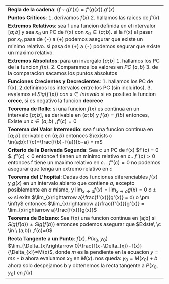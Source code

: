 ||
|---|
|**Regla de la cadena**:  $(f\circ g)'(x) = f'(g(x)).g'(x)$|
|**Puntos Criticos**: 1. derivamos $f(x)$ 2. hallamos las raices de $f'(x)$|
|**Extremos Relativos**: sea f una funcion definida en el intervalor $[a;b]$ y sea $x_{0}$ un PC de f(x) con $x_{0} \in (a;b)$. si la f(x) al pasar por $x_{0}$ pasa de (-) a (+) podemos asegurar que existe un minimo relativo. si pasa de (+) a (-) podemos segurar que existe un maximo relativo.|
|**Extremos Absolutos**: para un invergalo $[a;b]$ 1. hallamos los PC de la funcion $f(x)$. 2. Comparamos los valores en $PC \ \{ a,b \}$ 3. de la comparacion sacamos los puntos absolutos
|**Funciones Crecientes y Decrecientes**: 1. hallamos los PC de f(x). 2.definimos los intervalos entre los PC (sin incluirlos). 3. evalamos el  $Sig(f'(x))\  con \ x \in Intevalo$ si es positivo la funcion **crece**, si es negativo la funcion **decrece**|
|**Teorema de Rolle**: si una funcion $f(x)$ es continua en un intervalo $[a;b]$, es derivable en $(a;b)$ y $f(a) = f(b)$ entonces, Existe un $c \in (a;b)\ ,f'(c)=0$
|**Teorema del Valor Intermedio**: sea f una funcion continua en $[a;b]$ derivable en $(a;b)$ entonces $\exists c \in(a;b):f'(c)=\frac{f(b)-f(a)}{b-a} = m$|
|**Criterio de la Derivada Segunda**: Sea c un PC de f(x) $f'(c) = 0 $. $f''(c) < 0$ entonce f tienen un minimo relativo en $c$.. $f''(c) > 0$ entonces f tiene un maximo relativo en $c$. . $f''(c) = 0$ no podemos asegurar que tenga un extremo relativo en $c$|
|**Teorema del L'hopital**: Dadas dos funciones diferenciables $f(x)$ y $g(x)$ en un intervalo abierto que contiene $a$, excepto posiblemente en $a$ mismo, y $\lim_{x \rightarrow a } f(x)=\lim_{x \rightarrow a } g(x)=0 \ o \pm \infty$ si exite $\lim_{x\rightarrow a}\frac{f'(x)}{g'(x)} = d\ o \pm \infty$ entonces $\lim_{x\rightarrow a}\frac{f'(x)}{g'(x)} = \lim_{x\rightarrow a}\frac{f(x)}{g(x)}$|
|**Teorema de Bolzano**: Sea f(x) una funcion continua en [a;b] si $Sig(f(a)) \neq Sig(f(b))$ entonces podemos asegurar que $Existe\ \c \in \ (a;b)\ ,f(c)=0$|
|**Recta Tangente a un Punto**: $f(x), P(x_{0}, y_{0})$ $\lim_{\Delta_{x}\rightarrow 0}\frac{f(x-\Delta_{x})-f(x)}{\Delta_{x}}=M(x)$, donde $m$ es la pendiente en la ecuacion $y=mx+b$ ahora evaluamos $x_{0}$ en $M(x)$. nos queda: $y_{0}=M(x_{0})+b$ ahora solo despejamos b y obtenemos la recta tangente a $P(x_{0}, y_{0})$ en $f(x)$|